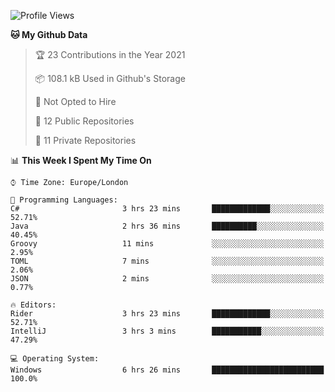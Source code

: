<!--START_SECTION:waka-->
![Profile Views](http://img.shields.io/badge/Profile%20Views-0-blue)

**🐱 My Github Data** 

> 🏆 23 Contributions in the Year 2021
 > 
> 📦 108.1 kB Used in Github's Storage 
 > 
> 🚫 Not Opted to Hire
 > 
> 📜 12 Public Repositories 
 > 
> 🔑 11 Private Repositories  
 > 
📊 **This Week I Spent My Time On** 

```text
⌚︎ Time Zone: Europe/London

💬 Programming Languages: 
C#                       3 hrs 23 mins       █████████████░░░░░░░░░░░░   52.71% 
Java                     2 hrs 36 mins       ██████████░░░░░░░░░░░░░░░   40.45% 
Groovy                   11 mins             ░░░░░░░░░░░░░░░░░░░░░░░░░   2.95% 
TOML                     7 mins              ░░░░░░░░░░░░░░░░░░░░░░░░░   2.06% 
JSON                     2 mins              ░░░░░░░░░░░░░░░░░░░░░░░░░   0.77%

🔥 Editors: 
Rider                    3 hrs 23 mins       █████████████░░░░░░░░░░░░   52.71% 
IntelliJ                 3 hrs 3 mins        ███████████░░░░░░░░░░░░░░   47.29%

💻 Operating System: 
Windows                  6 hrs 26 mins       █████████████████████████   100.0%

```


<!--END_SECTION:waka-->